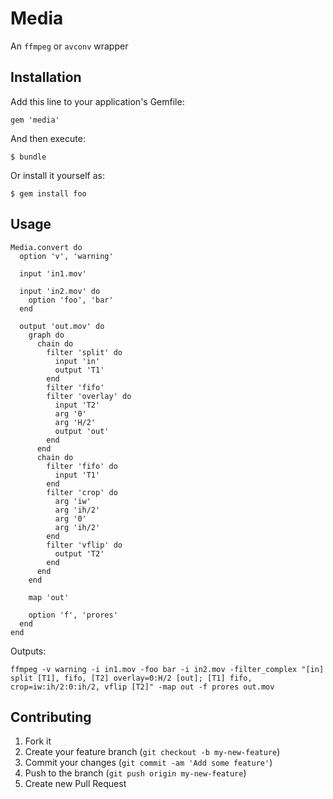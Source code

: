 # Media

An `ffmpeg` or `avconv` wrapper

## Installation

Add this line to your application's Gemfile:

    gem 'media'

And then execute:

    $ bundle

Or install it yourself as:

    $ gem install foo

## Usage

    Media.convert do
      option 'v', 'warning'
  
      input 'in1.mov'
  
      input 'in2.mov' do
        option 'foo', 'bar'
      end
  
      output 'out.mov' do
        graph do
          chain do
            filter 'split' do
              input 'in'
              output 'T1'
            end
            filter 'fifo'
            filter 'overlay' do
              input 'T2'
              arg '0'
              arg 'H/2'
              output 'out'
            end
          end
          chain do
            filter 'fifo' do
              input 'T1'
            end
            filter 'crop' do
              arg 'iw'
              arg 'ih/2'
              arg '0'
              arg 'ih/2'
            end
            filter 'vflip' do
              output 'T2'
            end
          end
        end
    
        map 'out'
    
        option 'f', 'prores'
      end
    end
    
Outputs:    

    ffmpeg -v warning -i in1.mov -foo bar -i in2.mov -filter_complex "[in] split [T1], fifo, [T2] overlay=0:H/2 [out]; [T1] fifo, crop=iw:ih/2:0:ih/2, vflip [T2]" -map out -f prores out.mov

## Contributing

1. Fork it
2. Create your feature branch (`git checkout -b my-new-feature`)
3. Commit your changes (`git commit -am 'Add some feature'`)
4. Push to the branch (`git push origin my-new-feature`)
5. Create new Pull Request
